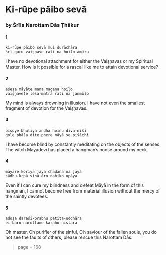 # Ki-rūpe pāibo sevā

### by Śrīla Narottam Dās Ṭhākur

#### 1

    ki-rūpe pāibo sevā mui durāchāra
    śrī-guru-vaiṣṇave rati na hoilo āmāra

I have no devotional attachment for either the Vaiṣṇavas or my Spiritual Master. How is it possible for a rascal like me to attain devotional service?

#### 2

    aśeṣa māyāte mana magana hoilo
    vaiṣṇavete leśa-mātra rati nā janmilo

My mind is always drowning in illusion. I have not even the smallest fragment of devotion for the Vaiṣṇavas.

#### 3

    biṣoye bhuliya andha hoinu divā-niśi
    gole phā̐sa dite phere māyā se piśāchī

I have become blind by constantly meditating on the objects of the senses. The witch Māyādevī has placed a hangman’s noose around my neck.

#### 4

    māyāre koriyā jaya chāḍāna na jāya
    sādhu-kṛpā vinā āro nahiko upāya

Even if I can cure my blindness and defeat Māyā in the form of this hangman, I cannot become free from material illusion without the mercy of the saintly devotees.

#### 5

    adoṣa daraśi-prabhu patita-uddhāra
    ei-bāro narottame karaho nistāra

Oh master, Oh purifier of the sinful, Oh saviour of the fallen souls, you do not see the faults of others, please rescue this Narottam Dās.


> page = 168